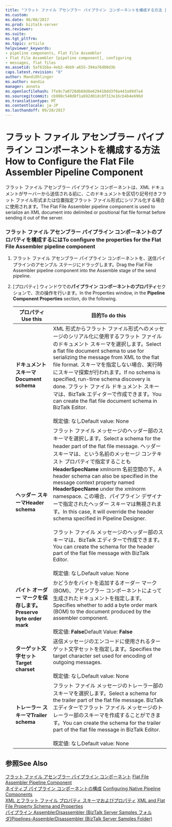 ```yaml
---
title: "フラット ファイル アセンブラー パイプライン コンポーネントを構成する方法 |Microsoft ドキュメント"
ms.custom: 
ms.date: 06/08/2017
ms.prod: biztalk-server
ms.reviewer: 
ms.suite: 
ms.tgt_pltfrm: 
ms.topic: article
helpviewer_keywords:
- pipeline components, Flat File Assembler
- Flat File Assembler [pipeline component], configuring
- messages, flat files
ms.assetid: 5af61bba-4eb2-4bb9-a655-394a76d08d3b
caps.latest.revision: "8"
author: MandiOhlinger
ms.author: mandia
manager: anneta
ms.openlocfilehash: 7fe9c7a0720db68d8e629410dd3f0a443a99d7a4
ms.sourcegitcommit: cb908c540d8f1a692d01dc8f313e16cb4b4e696d
ms.translationtype: MT
ms.contentlocale: ja-JP
ms.lasthandoff: 09/20/2017
---
```

# <a name="how-to-configure-the-flat-file-assembler-pipeline-component"></a><span data-ttu-id="ec921-102">フラット ファイル アセンブラー パイプライン コンポーネントを構成する方法</span><span class="sxs-lookup"><span data-stu-id="ec921-102">How to Configure the Flat File Assembler Pipeline Component</span></span>
<span data-ttu-id="ec921-103">フラット ファイル アセンブラー パイプライン コンポーネントは、XML ドキュメントがサーバーから送信される前に、このドキュメントを区切り記号付きフラット ファイル形式または位置指定フラット ファイル形式にシリアル化する場合に使用されます。</span><span class="sxs-lookup"><span data-stu-id="ec921-103">The Flat File Assembler pipeline component is used to serialize an XML document into delimited or positional flat file format before sending it out of the server.</span></span>  
  
### <a name="to-configure-the-properties-for-the-flat-file-assembler-pipeline-component"></a><span data-ttu-id="ec921-104">フラット ファイル アセンブラー パイプライン コンポーネントのプロパティを構成するには</span><span class="sxs-lookup"><span data-stu-id="ec921-104">To configure the properties for the Flat File Assembler pipeline component</span></span>  
  
1.  <span data-ttu-id="ec921-105">フラット ファイル アセンブラー パイプライン コンポーネントを、送信パイプラインのアセンブル ステージにドラッグします。</span><span class="sxs-lookup"><span data-stu-id="ec921-105">Drag the Flat File Assembler pipeline component into the Assemble stage of the send pipeline.</span></span>  
  
2.  <span data-ttu-id="ec921-106">[プロパティ] ウィンドウでの**パイプライン コンポーネントのプロパティ**セクションで、次の操作を行います。</span><span class="sxs-lookup"><span data-stu-id="ec921-106">In the Properties window, in the **Pipeline Component Properties** section, do the following.</span></span>  
  
    |<span data-ttu-id="ec921-107">プロパティ</span><span class="sxs-lookup"><span data-stu-id="ec921-107">Use this</span></span>|<span data-ttu-id="ec921-108">目的</span><span class="sxs-lookup"><span data-stu-id="ec921-108">To do this</span></span>|  
    |--------------|----------------|  
    |<span data-ttu-id="ec921-109">**ドキュメント スキーマ**</span><span class="sxs-lookup"><span data-stu-id="ec921-109">**Document schema**</span></span>|<span data-ttu-id="ec921-110">XML 形式からフラット ファイル形式へのメッセージのシリアル化に使用するフラット ファイルのドキュメント スキーマを選択します。</span><span class="sxs-lookup"><span data-stu-id="ec921-110">Select a flat file document schema to use for serializing the message from XML to the flat file format.</span></span> <span data-ttu-id="ec921-111">スキーマを指定しない場合、実行時にスキーマ探索が行われます。</span><span class="sxs-lookup"><span data-stu-id="ec921-111">If no schema is specified, run-time schema discovery is done.</span></span> <span data-ttu-id="ec921-112">フラット ファイル ドキュメント スキーマは、BizTalk エディターで作成できます。</span><span class="sxs-lookup"><span data-stu-id="ec921-112">You can create the flat file document schema in BizTalk Editor.</span></span><br /><br /> <span data-ttu-id="ec921-113">既定値: なし</span><span class="sxs-lookup"><span data-stu-id="ec921-113">Default value: None</span></span>|  
    |<span data-ttu-id="ec921-114">**ヘッダー スキーマ**</span><span class="sxs-lookup"><span data-stu-id="ec921-114">**Header schema**</span></span>|<span data-ttu-id="ec921-115">フラット ファイル メッセージのヘッダー部のスキーマを選択します。</span><span class="sxs-lookup"><span data-stu-id="ec921-115">Select a schema for the header part of the flat file message.</span></span> <span data-ttu-id="ec921-116">ヘッダー スキーマは、という名前のメッセージ コンテキスト プロパティで指定することも**HeaderSpecName** xmlnorm 名前空間の下。</span><span class="sxs-lookup"><span data-stu-id="ec921-116">A header schema can also be specified in the message context property named **HeaderSpecName** under the xmlnorm namespace.</span></span> <span data-ttu-id="ec921-117">この場合、パイプライン デザイナーで指定されたヘッダー スキーマは無視されます。</span><span class="sxs-lookup"><span data-stu-id="ec921-117">In this case, it will override the header schema specified in Pipeline Designer.</span></span><br /><br /> <span data-ttu-id="ec921-118">フラット ファイル メッセージのヘッダー部のスキーマは、BizTalk エディターで作成できます。</span><span class="sxs-lookup"><span data-stu-id="ec921-118">You can create the schema for the header part of the flat file message with BizTalk Editor.</span></span><br /><br /> <span data-ttu-id="ec921-119">既定値: なし</span><span class="sxs-lookup"><span data-stu-id="ec921-119">Default value: None</span></span>|  
    |<span data-ttu-id="ec921-120">**バイト オーダー マークを保存します。**</span><span class="sxs-lookup"><span data-stu-id="ec921-120">**Preserve byte order mark**</span></span>|<span data-ttu-id="ec921-121">かどうかをバイトを追加するオーダー マーク (BOM)、アセンブラー コンポーネントによって生成されたドキュメントを指定します。</span><span class="sxs-lookup"><span data-stu-id="ec921-121">Specifies whether to add a byte order mark (BOM) to the document produced by the assembler component.</span></span><br /><br /> <span data-ttu-id="ec921-122">既定値: **False**</span><span class="sxs-lookup"><span data-stu-id="ec921-122">Default Value: **False**</span></span>|  
    |<span data-ttu-id="ec921-123">**ターゲット文字セット**</span><span class="sxs-lookup"><span data-stu-id="ec921-123">**Target charset**</span></span>|<span data-ttu-id="ec921-124">送信メッセージのエンコードに使用されるターゲット文字セットを指定します。</span><span class="sxs-lookup"><span data-stu-id="ec921-124">Specifies the target character set used for encoding of outgoing messages.</span></span><br /><br /> <span data-ttu-id="ec921-125">既定値: なし</span><span class="sxs-lookup"><span data-stu-id="ec921-125">Default value: None</span></span>|  
    |<span data-ttu-id="ec921-126">**トレーラー スキーマ**</span><span class="sxs-lookup"><span data-stu-id="ec921-126">**Trailer schema**</span></span>|<span data-ttu-id="ec921-127">フラット ファイル メッセージのトレーラー部のスキーマを選択します。</span><span class="sxs-lookup"><span data-stu-id="ec921-127">Select a schema for the trailer part of the flat file message.</span></span> <span data-ttu-id="ec921-128">BizTalk エディターでフラット ファイル メッセージのトレーラー部のスキーマを作成することができます。</span><span class="sxs-lookup"><span data-stu-id="ec921-128">You can create the schema for the trailer part of the flat file message in BizTalk Editor.</span></span><br /><br /> <span data-ttu-id="ec921-129">既定値: なし</span><span class="sxs-lookup"><span data-stu-id="ec921-129">Default value: None</span></span>|  
  
## <a name="see-also"></a><span data-ttu-id="ec921-130">参照</span><span class="sxs-lookup"><span data-stu-id="ec921-130">See Also</span></span>  
 <span data-ttu-id="ec921-131">[フラット ファイル アセンブラー パイプライン コンポーネント](../core/flat-file-assembler-pipeline-component.md) </span><span class="sxs-lookup"><span data-stu-id="ec921-131">[Flat File Assembler Pipeline Component](../core/flat-file-assembler-pipeline-component.md) </span></span>  
 <span data-ttu-id="ec921-132">[ネイティブ パイプライン コンポーネントの構成](../core/configuring-native-pipeline-components.md) </span><span class="sxs-lookup"><span data-stu-id="ec921-132">[Configuring Native Pipeline Components](../core/configuring-native-pipeline-components.md) </span></span>  
 <span data-ttu-id="ec921-133">[XML とフラット ファイル プロパティ スキーマおよびプロパティ](../core/xml-and-flat-file-property-schema-and-properties.md) </span><span class="sxs-lookup"><span data-stu-id="ec921-133">[XML and Flat File Property Schema and Properties](../core/xml-and-flat-file-property-schema-and-properties.md) </span></span>  
 [<span data-ttu-id="ec921-134">パイプライン AssemblerDisassembler (BizTalk Server Samples フォルダ)</span><span class="sxs-lookup"><span data-stu-id="ec921-134">Pipelines-AssemblerDisassembler (BizTalk Server Samples Folder)</span></span>](../core/pipelines-assemblerdisassembler-biztalk-server-samples-folder.md)
